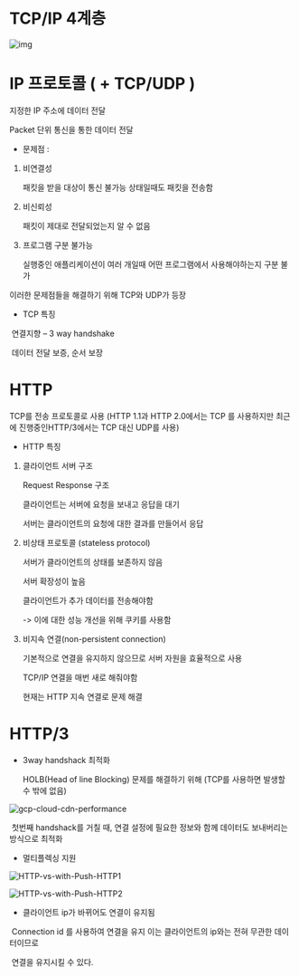 # TCP/IP 4계층

 



![img](https://blog.kakaocdn.net/dn/cv37i5/btqURuFCNST/HkY7Q4Qkj1qScH0Fn9ksVk/img.png)



 

# IP 프로토콜 ( + TCP/UDP )

 

지정한 IP 주소에 데이터 전달

Packet 단위 통신을 통한 데이터 전달

 

* 문제점 :

1. 비연결성

   패킷을 받을 대상이 통신 불가능 상태일때도 패킷을 전송함

2. 비신뢰성

   패킷이 제대로 전달되었는지 알 수 없음

3. 프로그램 구분 불가능

   실행중인 애플리케이션이 여러 개일때 어떤 프로그램에서 사용해야하는지 구분 불가

 

이러한 문제점들을 해결하기 위해 TCP와 UDP가 등장

* TCP 특징

​	연결지향 – 3 way handshake

​	데이터 전달 보증, 순서 보장

 

# HTTP

 

TCP를 전송 프로토콜로 사용 (HTTP 1.1과 HTTP 2.0에서는 TCP 를 사용하지만 최근에 진행중인HTTP/3에서는 TCP 대신 UDP를 사용)

 

* HTTP 특징

 

1. 클라이언트 서버 구조

   Request Response 구조

   클라이언트는 서버에 요청을 보내고 응답을 대기

   서버는 클라이언트의 요청에 대한 결과를 만들어서 응답

 

2. 비상태 프로토콜 (stateless protocol)

   서버가 클라이언트의 상태를 보존하지 않음

   서버 확장성이 높음

   클라이언트가 추가 데이터를 전송해야함

   -> 이에 대한 성능 개선을 위해 쿠키를 사용함

 

3. 비지속 연결(non-persistent connection)

   기본적으로 연결을 유지하지 않으므로 서버 자원을 효율적으로 사용

   TCP/IP 연결을 매번 새로 해줘야함

   현재는 HTTP 지속 연결로 문제 해결

 

# HTTP/3

 

* 3way handshack 최적화

  HOLB(Head of line Blocking) 문제를 해결하기 위해 (TCP를 사용하면 발생할 수 밖에 없음)

![gcp-cloud-cdn-performance](https://evan-moon.github.io/95f5c7e411d0b7f96d182abe284be551/gcp-cloud-cdn-performance.gif)

​	첫번째 handshack를 거칠 때, 연결 설정에 필요한 정보와 함께 데이터도 보내버리는 방식으로 최적화

 

* 멀티플렉싱 지원

![HTTP-vs-with-Push-HTTP1](https://freecontent.manning.com/wp-content/uploads/HTTP-vs-with-Push-HTTP2.gif)

![HTTP-vs-with-Push-HTTP2](https://freecontent.manning.com/wp-content/uploads/HTTP-vs-with-Push-HTTP1.gif)



* 클라이언트 ip가 바뀌어도 연결이 유지됨

​		Connection id 를 사용하여 연결을 유지 이는 클라이언트의 ip와는 전혀 무관한 데이터이므로 

​		연결을 유지시킬 수 있다.
